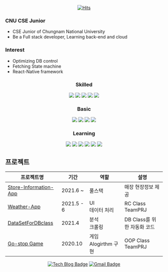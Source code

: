 
<div align=center>
  
[![Hits](https://hits.seeyoufarm.com/api/count/incr/badge.svg?url=https%3A%2F%2Fgithub.com%2F201702083&count_bg=%2379C83D&title_bg=%23555555&icon=&icon_color=%23E7E7E7&title=hits&edge_flat=false)](https://hits.seeyoufarm.com)
</div>

### CNU CSE Junior
- CSE Junior of Chungnam National University
- Be a Full stack developer, Learning back-end and cloud

### Interest
- Optimizing DB control
- Fetching State machine
- React-Native framework
 
<div align=center>
  <h3> Skilled </h3>
  
  <img src="https://img.shields.io/badge/JAVA-007396?style=flat-square&logo=java&logoColor=white"> <img src="https://img.shields.io/badge/Python-3766AB?style=flat-square&logo=Python&logoColor=blue"/> <img src="https://img.shields.io/badge/oracle-F80000?style=flat-square&logo=oracle&logoColor=white"> <img src="https://img.shields.io/badge/javascript-F7DF1E?style=flat-square&logo=javascript&logoColor=blue"> <img src="https://img.shields.io/badge/html-E34F26?style=flat-square&logo=html5&logoColor=white"/> 
  
  <h3> Basic </h3>
  
  <img src="https://img.shields.io/badge/MongoDB-47A248?style=flat-square&logo=MongoDB&logoColor=black"/> <img src="https://img.shields.io/badge/c++-00599C?style=flat-square&logo=c%2B%2B&logoColor=white"/> <img src="https://img.shields.io/badge/react-61DAFB?style=flat-square&logo=react&logoColor=black"/> <img src="https://img.shields.io/badge/css-1572B6?style=flat-square&logo=css3&logoColor=blue"/> 
  
  <h3> Learning </h3>
  
  <img src="https://img.shields.io/badge/Android-3DDC84?style=flat-square&logo=Android&logoColor=green"/> <img src="https://img.shields.io/badge/Go-00ADD8?style=flat-square&logo=Go&logoColor=green"/> <img src="https://img.shields.io/badge/linux-FCC624?style=flat-square&logo=linux&logoColor=black"/> <img src="https://img.shields.io/badge/Spring-6DB33F?style=flat-square&logo=Spring&logoColor=green"/> <img src="https://img.shields.io/badge/Amazon AWS-FFFFFF?style=flat-square&logo=Amazon%20AWS&logoColor=blue"/> <img src="https://img.shields.io/badge/vue.js-4FC08D?style=flat&logo=vue.js&logoColor=white">


 

</div>

## 프로젝트

| 프로젝트명 	| 기간 	|  역할 	| 설명 	|
|-----------------------------------------|-------------|----------------------------|---------------------------------------------------	|
| [Store-Information-App](https://github.com/201702083/ZzikKong)	| 2021.6 ~ 	|  풀스택 	| 매장 현장정보 제공    	|
| [Weather-App](https://github.com/201702083/RN-WeatherApp) 	| 2021.5 - 6 	|  UI<br>데이터 처리 	| RC Class TeamPRJ <br>   	|
| [DataSetForDBclass](https://github.com/201702083/WebCrowling) 	| 2021.4 	| 분석<br>크롤링 	| DB Class를 위한 자동화 코드 <br>  	|
| [Go-stop Game](https://github.com/201702083/Gostop_TeamPrjt) | 2020.10 | 게임 Alogirthm 구현<br> | OOP Class TeamPRJ<br>


<div align=center>
  
  [![Tech Blog Badge](http://img.shields.io/badge/-Tech%20blog-black?style=flat-square&logo=tistory&link=https://coderhs.tistory.com/)](https://coderhs.tistory.com/)
  [![Gmail Badge](https://img.shields.io/badge/Gmail-d14836?style=flat-square&logo=Gmail&logoColor=white&link=mailto:chs29359685@gmail.com)](mailto:chs29359685@gmail.com)

</div>
